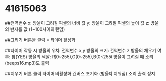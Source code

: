 # 41615063
##전역변수	x: 방울이 그려질 픽셀의 너비 값
	      y: 방울이 그려질 픽셀의 높이 값
      	z: 방울의 반지름 값 (1~100사이의 랜덤)
    
##그리기 버튼을 클릭 = 타이머 활성화

##타이머 작동 시
방울의 위치: 전역변수 x,y
방울의 크기: 전역변수 z
방울의 채우기 여부: 참(YES)
방울의 색깔: R(0~255),G(0~255),B(0~255)
방울이 그려질 때 소리(beeps16.mp3)도 출력

##지우기 버튼 클릭
타이머 비활성화
캔버스 초기화 (방울이 지워짐)
소리 출력 정지
